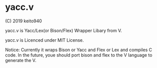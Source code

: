 # yacc.v

(C) 2019 keito940

yacc.v is Yacc/Lex(or Bison/Flex) Wrapper Libary from V. 

yacc.v is Licenced under MIT License. 

Notice: Currently it wraps Bison or Yacc and Flex or Lex and compiles C code. In the future, youe should port bison and flex to the V language to generate the V.
